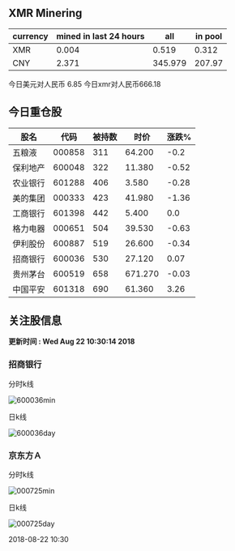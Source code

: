 ## XMR Minering

|currency|mined in last 24 hours|all|in pool|
|---|---|---|---|
|XMR|0.004|0.519|0.312|
|CNY|2.371|345.979|207.97|

今日美元对人民币 6.85	今日xmr对人民币666.18


## 今日重仓股 

|股名|代码|被持数|时价|涨跌%|
|---|---|---|---|---|
|五粮液|000858|311|64.200|-0.2|
|保利地产|600048|322|11.380|-0.52|
|农业银行|601288|406|3.580|-0.28|
|美的集团|000333|423|41.980|-1.36|
|工商银行|601398|442|5.400|0.0|
|格力电器|000651|504|39.530|-0.63|
|伊利股份|600887|519|26.600|-0.34|
|招商银行|600036|530|27.120|0.07|
|贵州茅台|600519|658|671.270|-0.03|
|中国平安|601318|690|61.360|3.26|

## 关注股信息
**更新时间 : Wed Aug 22 10:30:14 2018**
### 招商银行 
分时k线

![600036min](http://image.sinajs.cn/newchart/min/n/sh600036.gif)

日k线

![600036day](http://image.sinajs.cn/newchart/daily/n/sh600036.gif)

### 京东方Ａ 
分时k线

![000725min](http://image.sinajs.cn/newchart/min/n/sz000725.gif)

日k线

![000725day](http://image.sinajs.cn/newchart/daily/n/sz000725.gif)

2018-08-22 10:30